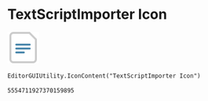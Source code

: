 # TextScriptImporter Icon
![](/img/TextScriptImporter%20Icon.png)

``` CSharp
EditorGUIUtility.IconContent("TextScriptImporter Icon")
```
```
5554711927370159895
```
